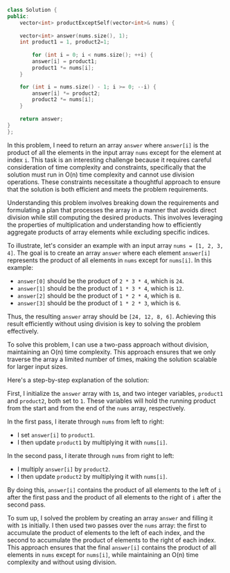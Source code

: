 ```cpp
class Solution {
public:
    vector<int> productExceptSelf(vector<int>& nums) {
    
    vector<int> answer(nums.size(), 1);
    int product1 = 1, product2=1;
    
        for (int i = 0; i < nums.size(); ++i) {
        answer[i] = product1;
        product1 *= nums[i];
    }

    for (int i = nums.size() - 1; i >= 0; --i) {
        answer[i] *= product2;
        product2 *= nums[i];
    }
    
    return answer;
}
};
```
In this problem, I need to return an array `answer` where `answer[i]` is the product of all the elements in the input array `nums` except for the element at index `i`. This task is an interesting challenge because it requires careful consideration of time complexity and constraints, specifically that the solution must run in O(n) time complexity and cannot use division operations. These constraints necessitate a thoughtful approach to ensure that the solution is both efficient and meets the problem requirements.

Understanding this problem involves breaking down the requirements and formulating a plan that processes the array in a manner that avoids direct division while still computing the desired products. This involves leveraging the properties of multiplication and understanding how to efficiently aggregate products of array elements while excluding specific indices.

To illustrate, let's consider an example with an input array `nums = [1, 2, 3, 4]`. The goal is to create an array `answer` where each element `answer[i]` represents the product of all elements in `nums` except for `nums[i]`. In this example:
- `answer[0]` should be the product of `2 * 3 * 4`, which is `24`.
- `answer[1]` should be the product of `1 * 3 * 4`, which is `12`.
- `answer[2]` should be the product of `1 * 2 * 4`, which is `8`.
- `answer[3]` should be the product of `1 * 2 * 3`, which is `6`.

Thus, the resulting `answer` array should be `[24, 12, 8, 6]`. Achieving this result efficiently without using division is key to solving the problem effectively.

To solve this problem, I can use a two-pass approach without division, maintaining an O(n) time complexity. This approach ensures that we only traverse the array a limited number of times, making the solution scalable for larger input sizes.

Here's a step-by-step explanation of the solution:

First, I initialize the `answer` array with `1`s, and two integer variables, `product1` and `product2`, both set to `1`. These variables will hold the running product from the start and from the end of the `nums` array, respectively.

In the first pass, I iterate through `nums` from left to right:
- I set `answer[i]` to `product1`.
- I then update `product1` by multiplying it with `nums[i]`.

In the second pass, I iterate through `nums` from right to left:
- I multiply `answer[i]` by `product2`.
- I then update `product2` by multiplying it with `nums[i]`.

By doing this, `answer[i]` contains the product of all elements to the left of `i` after the first pass and the product of all elements to the right of `i` after the second pass.

To sum up, I solved the problem by creating an array `answer` and filling it with `1`s initially. I then used two passes over the `nums` array: the first to accumulate the product of elements to the left of each index, and the second to accumulate the product of elements to the right of each index. This approach ensures that the final `answer[i]` contains the product of all elements in `nums` except for `nums[i]`, while maintaining an O(n) time complexity and without using division.